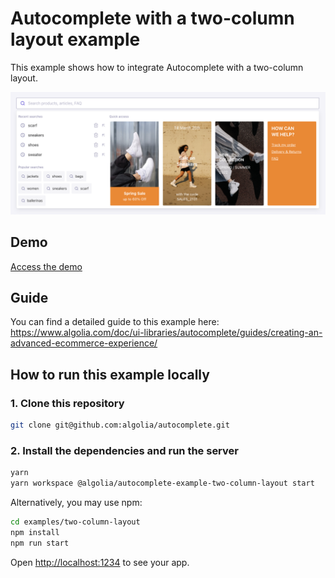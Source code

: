 # Autocomplete with a two-column layout example

This example shows how to integrate Autocomplete with a two-column layout.

<p align="center"><img src="capture.png?raw=true" alt="A capture of the Autocomplete with a two-column layout example" /></p>

## Demo

[Access the demo](https://codesandbox.io/s/github/algolia/autocomplete/tree/next/examples/two-column-layout)

## Guide

You can find a detailed guide to this example here: https://www.algolia.com/doc/ui-libraries/autocomplete/guides/creating-an-advanced-ecommerce-experience/

## How to run this example locally

### 1. Clone this repository

```sh
git clone git@github.com:algolia/autocomplete.git
```

### 2. Install the dependencies and run the server

```sh
yarn
yarn workspace @algolia/autocomplete-example-two-column-layout start
```

Alternatively, you may use npm:

```sh
cd examples/two-column-layout
npm install
npm run start
```

Open <http://localhost:1234> to see your app.
